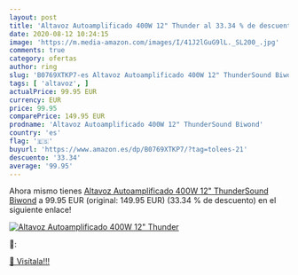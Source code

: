 ```yaml
---
layout: post
title: 'Altavoz Autoamplificado 400W 12" Thunder al 33.34 % de descuento'
date: 2020-08-12 10:24:15
image: 'https://m.media-amazon.com/images/I/41J2lGuG9lL._SL200_.jpg'
comments: true
category: ofertas
author: ring
slug: 'B0769XTKP7-es Altavoz Autoamplificado 400W 12" ThunderSound Biwond'
tags: [ 'altavoz', ]
actualPrice: 99.95 EUR
currency: EUR
price: 99.95
comparePrice: 149.95 EUR
prodname: 'Altavoz Autoamplificado 400W 12" ThunderSound Biwond'
country: 'es'
flag: '🇪🇸'
buyurl: 'https://www.amazon.es/dp/B0769XTKP7/?tag=tolees-21'
descuento: '33.34'
average: '99.95'
---
```


Ahora mismo tienes [Altavoz Autoamplificado 400W 12" ThunderSound Biwond](https://www.amazon.es/dp/B0769XTKP7/?tag=tolees-21) a 99.95 EUR (original: 149.95 EUR) (33.34 %  de descuento) en el siguiente enlace!

[![Altavoz Autoamplificado 400W 12" Thunder](https://m.media-amazon.com/images/I/41J2lGuG9lL._SL200_.jpg)](https://www.amazon.es/dp/B0769XTKP7/?tag=tolees-21)

🔎:


[🛒 Visítala!!!](https://www.amazon.es/dp/B0769XTKP7/?tag=tolees-21)
